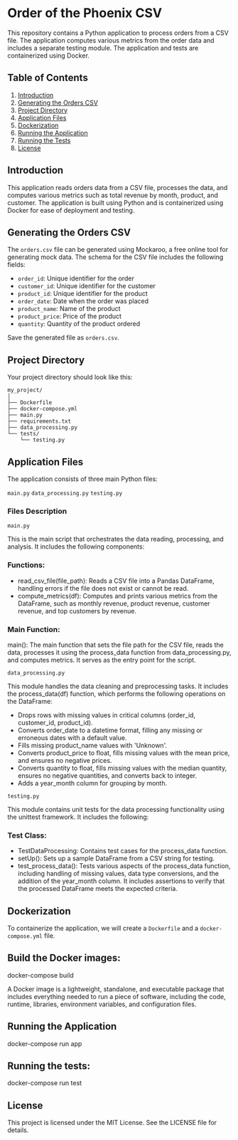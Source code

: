 # Order of the Phoenix CSV

This repository contains a Python application to process orders from a CSV file. The application computes various metrics from the order data and includes a separate testing module. The application and tests are containerized using Docker.

## Table of Contents

1. [Introduction](#introduction)
2. [Generating the Orders CSV](#generating-the-orders-csv)
3. [Project Directory](#project-directory)
4. [Application Files](#application-files)
5. [Dockerization](#dockerization)
6. [Running the Application](#running-the-application)
7. [Running the Tests](#running-the-tests)
8. [License](#license)

## Introduction

This application reads orders data from a CSV file, processes the data, and computes various metrics such as total revenue by month, product, and customer. The application is built using Python and is containerized using Docker for ease of deployment and testing.

## Generating the Orders CSV

The `orders.csv` file can be generated using Mockaroo, a free online tool for generating mock data. The schema for the CSV file includes the following fields:

- `order_id`: Unique identifier for the order
- `customer_id`: Unique identifier for the customer
- `product_id`: Unique identifier for the product
- `order_date`: Date when the order was placed
- `product_name`: Name of the product
- `product_price`: Price of the product
- `quantity`: Quantity of the product ordered

Save the generated file as `orders.csv`.

## Project Directory

Your project directory should look like this:
~~~
my_project/  
│  
├── Dockerfile  
├── docker-compose.yml  
├── main.py  
├── requirements.txt  
├── data_processing.py  
└── tests/  
    └── testing.py  
~~~

## Application Files

The application consists of three main Python files:

`main.py`
`data_processing.py`
`testing.py`

### Files Description

`main.py`

This is the main script that orchestrates the data reading, processing, and analysis. It includes the following components:

### Functions:

- read_csv_file(file_path): Reads a CSV file into a Pandas DataFrame, handling errors if the file does not exist or cannot be read.
- compute_metrics(df): Computes and prints various metrics from the DataFrame, such as monthly revenue, product revenue, customer revenue, and top customers by revenue.

### Main Function:

main(): The main function that sets the file path for the CSV file, reads the data, processes it using the process_data function from data_processing.py, and computes metrics. It serves as the entry point for the script.

`data_processing.py`

This module handles the data cleaning and preprocessing tasks. It includes the process_data(df) function, which performs the following operations on the DataFrame:

- Drops rows with missing values in critical columns (order_id, customer_id, product_id).
- Converts order_date to a datetime format, filling any missing or erroneous dates with a default value.
- Fills missing product_name values with 'Unknown'.
- Converts product_price to float, fills missing values with the mean price, and ensures no negative prices.
- Converts quantity to float, fills missing values with the median quantity, ensures no negative quantities, and converts back to integer.
- Adds a year_month column for grouping by month.

`testing.py`

This module contains unit tests for the data processing functionality using the unittest framework. It includes the following:

### Test Class:

- TestDataProcessing: Contains test cases for the process_data function.
- setUp(): Sets up a sample DataFrame from a CSV string for testing.
- test_process_data(): Tests various aspects of the process_data function, including handling of missing values, data type conversions, and the addition of the year_month 
    column. It includes assertions to verify that the processed DataFrame meets the expected criteria.

## Dockerization

To containerize the application, we will create a `Dockerfile` and a `docker-compose.yml` file.

## Build the Docker images:

  docker-compose build
  
A Docker image is a lightweight, standalone, and executable package that includes everything needed to run a piece of software, including the code, runtime, libraries, environment variables, and configuration files.

## Running the Application
  
  docker-compose run app
  
## Running the tests:

  docker-compose run test

## License

This project is licensed under the MIT License. See the LICENSE file for details.


